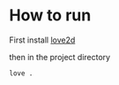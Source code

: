 # How to run

First install [love2d](https://love2d.org/#download)

then in the project directory

```
love .
```
